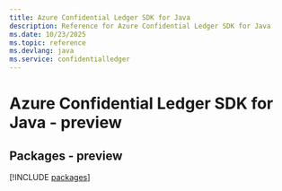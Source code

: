 ```yaml
---
title: Azure Confidential Ledger SDK for Java
description: Reference for Azure Confidential Ledger SDK for Java
ms.date: 10/23/2025
ms.topic: reference
ms.devlang: java
ms.service: confidentialledger
---
```

# Azure Confidential Ledger SDK for Java - preview
## Packages - preview
[!INCLUDE [packages](confidential-ledger-index.md)]